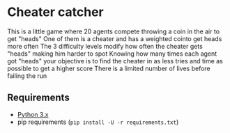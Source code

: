 # Cheater catcher

This is a little game where 20 agents compete throwing a coin in the air to get "heads"
One of them is a cheater and has a weighted cointo get heads more often
The 3 difficulty levels modify how often the cheater gets "heads" making him harder to spot
Knowing how many times each agent got "heads" your objective is to find the cheater in as less tries and time as possible to get a higher score
There is a limited number of lives before failing the run

## Requirements

- [Python 3.x](https://www.python.org/downloads/)
- pip requirements (`pip install -U -r requirements.txt`)
